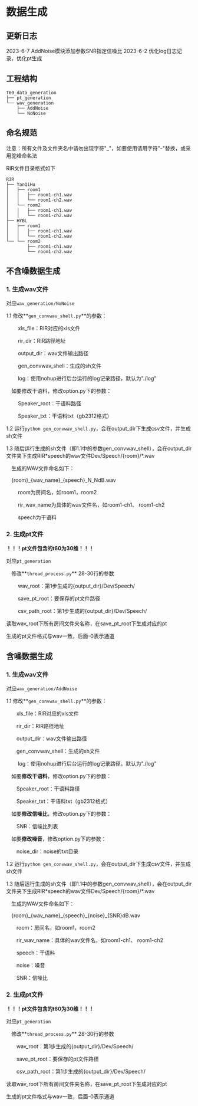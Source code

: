 # 数据生成

## 更新日志
2023-6-7 AddNoise模块添加参数SNR指定信噪比
2023-6-2 优化log日志记录，优化pt生成


## 工程结构

```
T60_data_generation
├── pt_generation
└── wav_generation
    ├── AddNoise
    └── NoNoise
```

## 命名规范

注意：所有文件及文件夹名中请勿出现字符"_"，如要使用请用字符"-"替换，或采用驼峰命名法

RIR文件目录格式如下

```
RIR
├── YanQiHu
│   ├── room1
│   │   ├── room1-ch1.wav
│   │   └── room1-ch2.wav
│   └── room2
│   │   ├── room1-ch1.wav
│   │   └── room1-ch2.wav
├── HYBL
│   ├── room1
│   │   ├── room1-ch1.wav
│   │   └── room1-ch2.wav
└── └── room2
        ├── room1-ch1.wav
        └── room1-ch2.wav
```

## 不含噪数据生成

### 1. 生成wav文件

对应`wav_generation/NoNoise`

1.1 修改**`gen_convwav_shell.py`**的参数：

&emsp;&emsp; xls_file：RIR对应的xls文件

&emsp;&emsp; rir_dir：RIR路径地址

&emsp;&emsp; output_dir：wav文件输出路径

&emsp;&emsp; gen_convwav_shell：生成的sh文件

&emsp;&emsp; log：使用nohup进行后台运行的log记录路径，默认为"./log"

&emsp;如要修改干语料，修改option.py下的参数：

&emsp;&emsp; Speaker_root：干语料路径

&emsp;&emsp; Speaker_txt：干语料txt（gb2312格式）

1.2 运行`python gen_convwav_shell.py`，会在output_dir下生成csv文件，并生成sh文件

1.3 随后运行生成的sh文件（即1.1中的参数gen_convwav_shell），会在output_dir文件夹下生成RIR\*speech的wav文件Dev/Speech/{room}/*.wav



&emsp;生成的WAV文件命名如下：

&emsp;{room}\_{wav_name}\_{speech}_N_NdB.wav

&emsp;&emsp; room为房间名，如room1，room2

&emsp;&emsp; rir_wav_name为具体的wav文件名，如room1-ch1、 room1-ch2

&emsp;&emsp; speech为干语料

### 2. 生成pt文件

**！！！pt文件包含的t60为30维！！！**

对应`pt_generation`

&emsp;修改**`thread_process.py`** 28-30行的参数

&emsp;&emsp; wav_root：第1步生成的{output_dir}/Dev/Speech/

&emsp;&emsp; save_pt_root：要保存的pt文件路径

&emsp;&emsp; csv_path_root：第1步生成的{output_dir}/Dev/Speech/

读取wav_root下所有房间文件夹名称，在save_pt_root下生成对应的pt

生成的pt文件格式与wav一致，后面-0表示通道

## 含噪数据生成

### 1. 生成wav文件

对应`wav_generation/AddNoise`

1.1 修改**`gen_convwav_shell.py`**的参数：

&emsp;&emsp;xls_file：RIR对应的xls文件

&emsp;&emsp;rir_dir：RIR路径地址

&emsp;&emsp;output_dir：wav文件输出路径

&emsp;&emsp;gen_convwav_shell：生成的sh文件

&emsp;&emsp; log：使用nohup进行后台运行的log记录路径，默认为"./log"

&emsp;如要**修改干语料**，修改option.py下的参数：

&emsp;&emsp;Speaker_root：干语料路径

&emsp;&emsp;Speaker_txt：干语料txt（gb2312格式）

&emsp;如要**修改信噪比**，修改option.py下的参数：

&emsp;&emsp;SNR：信噪比列表

&emsp;如要**修改噪音**，修改option.py下的参数：

&emsp;&emsp;noise_dir：noise的txt目录


1.2 运行`python gen_convwav_shell.py`，会在output_dir下生成csv文件，并生成sh文件

1.3 随后运行生成的sh文件（即1.1中的参数gen_convwav_shell），会在output_dir文件夹下生成RIR\*speech的wav文件Dev/Speech/{room}/*.wav



&emsp;生成的WAV文件命名如下：

&emsp;{room}\_{wav_name}\_{speech}\_{noise}_{SNR}dB.wav

&emsp;&emsp;room：房间名，如room1，room2

&emsp;&emsp;rir_wav_name：具体的wav文件名，如room1-ch1、 room1-ch2

&emsp;&emsp;speech：干语料

&emsp;&emsp;noise：噪音

&emsp;&emsp;SNR：信噪比

### 2. 生成pt文件

**！！！pt文件包含的t60为30维！！！**

对应`pt_generation`

&emsp;修改**`thread_process.py`** 28-30行的参数

&emsp;&emsp;wav_root：第1步生成的{output_dir}/Dev/Speech/

&emsp;&emsp;save_pt_root：要保存的pt文件路径

&emsp;&emsp;csv_path_root：第1步生成的{output_dir}/Dev/Speech/

读取wav_root下所有房间文件夹名称，在save_pt_root下生成对应的pt

生成的pt文件格式与wav一致，后面-0表示通道
